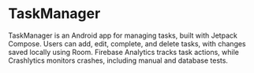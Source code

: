 # TaskManager

TaskManager is an Android app for managing tasks, built with Jetpack Compose. 
Users can add, edit, complete, and delete tasks, with changes saved locally using Room. 
Firebase Analytics tracks task actions, while Crashlytics monitors crashes, including manual and database tests.
